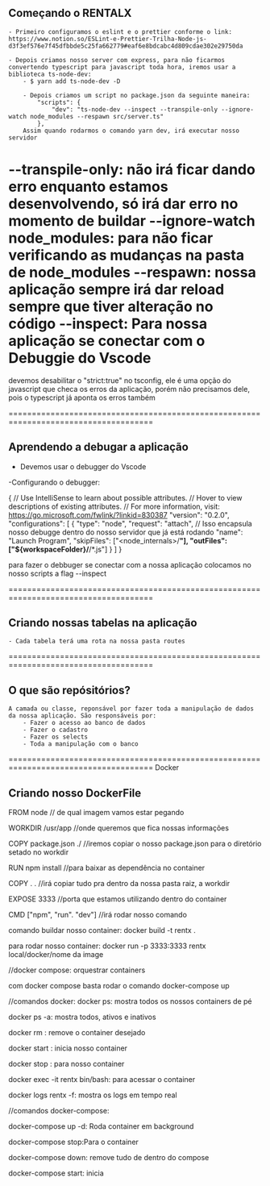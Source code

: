 ## Começando o RENTALX

    - Primeiro configuramos o eslint e o prettier conforme o link: https://www.notion.so/ESLint-e-Prettier-Trilha-Node-js-d3f3ef576e7f45dfbbde5c25fa662779#eaf6e8bdcabc4d809cdae302e29750da

    - Depois criamos nosso server com express, para não ficarmos convertendo typescript para javascript toda hora, iremos usar a biblioteca ts-node-dev:
        - $ yarn add ts-node-dev -D

        - Depois criamos um script no package.json da seguinte maneira:
            "scripts": {
                "dev": "ts-node-dev --inspect --transpile-only --ignore-watch node_modules --respawn src/server.ts"
            },
        Assim quando rodarmos o comando yarn dev, irá executar nosso servidor
--transpile-only: não irá ficar dando erro enquanto estamos desenvolvendo, só irá dar erro no momento de buildar
--ignore-watch node_modules: para não ficar verificando as mudanças na pasta de node_modules
--respawn: nossa aplicação sempre irá dar reload sempre que tiver alteração no código
--inspect: Para nossa aplicação se conectar com o Debuggie do Vscode
=====================================================================================

devemos desabilitar o "strict:true" no tsconfig, ele é  uma opção do javascript que checa os erros da aplicação, porém não precisamos dele, pois o typescript já aponta os erros também

=====================================================================================
## Aprendendo a debugar a aplicação

- Devemos usar o debugger do Vscode

-Configurando o debugger:

{
    // Use IntelliSense to learn about possible attributes.
    // Hover to view descriptions of existing attributes.
    // For more information, visit: https://go.microsoft.com/fwlink/?linkid=830387
    "version": "0.2.0",
    "configurations": [
        {
            "type": "node",
            "request": "attach", // Isso encapsula nosso debugge dentro do nosso servidor que já está rodando
            "name": "Launch Program",
            "skipFiles": ["<node_internals>/**"],
            "outFiles": ["${workspaceFolder}/**/*.js"]
        }
    ]
}

para fazer o debbuger se conectar com a nossa aplicação colocamos no nosso scripts a flag --inspect


=====================================================================================

## Criando nossas tabelas na aplicação
    - Cada tabela terá uma rota na nossa pasta routes

=====================================================================================

## O que são repósitórios?

    A camada ou classe, reponsável por fazer toda a manipulação de dados da nossa aplicação. São responsáveis por:
        - Fazer o acesso ao banco de dados
        - Fazer o cadastro
        - Fazer os selects
        - Toda a manipulação com o banco

=====================================================================================
Docker

## Criando nosso DockerFile
FROM node // de qual imagem vamos estar pegando

WORKDIR  /usr/app //onde queremos que fica nossas informações

COPY package.json ./ //iremos copiar o nosso package.json para o diretório setado no workdir

RUN npm install //para baixar as dependência no container

COPY . . //irá copiar tudo pra dentro da nossa pasta raiz, a workdir

EXPOSE 3333 //porta que estamos utilizando dentro do container

CMD ["npm", "run". "dev"] //irá rodar nosso comando

comando buildar nosso container: docker build -t rentx .

para rodar nosso container: docker run -p 3333:3333 rentx 
                                          local/docker/nome da image


//docker compose: orquestrar containers                       

com docker compose basta rodar o comando docker-compose up

//comandos docker:
docker ps: mostra todos os nossos containers de pé

docker ps -a: mostra todos, ativos e inativos

docker rm <id-container>: remove o container desejado

docker start <id-container>: inicia nosso container

docker stop <id-container>: para nosso container

docker exec -it rentx bin/bash: para acessar o container

docker logs rentx -f: mostra os logs em tempo real

//comandos docker-compose:

docker-compose up -d: Roda container em background

docker-compose stop:Para o container 

docker-compose down: remove tudo de dentro do compose

docker-compose start: inicia
